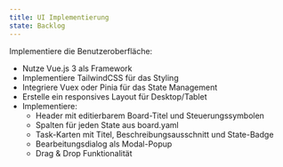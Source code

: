 ```yaml
---
title: UI Implementierung
state: Backlog
---
```

Implementiere die Benutzeroberfläche:
- Nutze Vue.js 3 als Framework
- Implementiere TailwindCSS für das Styling
- Integriere Vuex oder Pinia für das State Management
- Erstelle ein responsives Layout für Desktop/Tablet
- Implementiere:
  - Header mit editierbarem Board-Titel und Steuerungssymbolen
  - Spalten für jeden State aus board.yaml
  - Task-Karten mit Titel, Beschreibungsausschnitt und State-Badge
  - Bearbeitungsdialog als Modal-Popup
  - Drag & Drop Funktionalität 